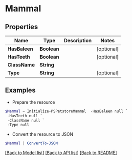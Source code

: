 # Mammal
## Properties

Name | Type | Description | Notes
------------ | ------------- | ------------- | -------------
**HasBaleen** | **Boolean** |  | [optional] 
**HasTeeth** | **Boolean** |  | [optional] 
**ClassName** | **String** |  | 
**Type** | **String** |  | [optional] 

## Examples

- Prepare the resource
```powershell
$Mammal = Initialize-PSPetstoreMammal  -HasBaleen null `
 -HasTeeth null `
 -ClassName null `
 -Type null
```

- Convert the resource to JSON
```powershell
$Mammal | ConvertTo-JSON
```

[[Back to Model list]](../README.md#documentation-for-models) [[Back to API list]](../README.md#documentation-for-api-endpoints) [[Back to README]](../README.md)

